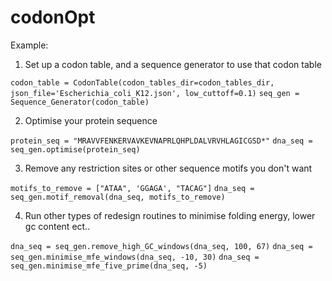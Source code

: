 # codonOpt

Example:

1. Set up a codon table, and a sequence generator to use that codon table

`codon_table = CodonTable(codon_tables_dir=codon_tables_dir, json_file='Escherichia_coli_K12.json', low_cuttoff=0.1)`
`seq_gen = Sequence_Generator(codon_table)`
    
2. Optimise your protein sequence

`protein_seq = "MRAVVFENKERVAVKEVNAPRLQHPLDALVRVHLAGICGSD*"`
`dna_seq = seq_gen.optimise(protein_seq)`
    
3. Remove any restriction sites or other sequence motifs you don't want

`motifs_to_remove = ["ATAA", 'GGAGA', "TACAG"]`
`dna_seq = seq_gen.motif_removal(dna_seq, motifs_to_remove)`
    
4. Run other types of redesign routines to minimise folding energy, lower gc content ect..

`dna_seq = seq_gen.remove_high_GC_windows(dna_seq, 100, 67)`
`dna_seq = seq_gen.minimise_mfe_windows(dna_seq, -10, 30)`
`dna_seq = seq_gen.minimise_mfe_five_prime(dna_seq, -5)`

